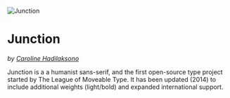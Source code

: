 ![Junction](https://github.com/theleagueof/junction/raw/master/images/junction-1.png)

Junction
========
_by [Caroline Hadilaksono](http://www.hadilaksono.com)_

Junction is a a humanist sans-serif, and the first open-source type project started by The League of Moveable Type. It has been updated (2014) to include additional weights (light/bold) and expanded international support. 



